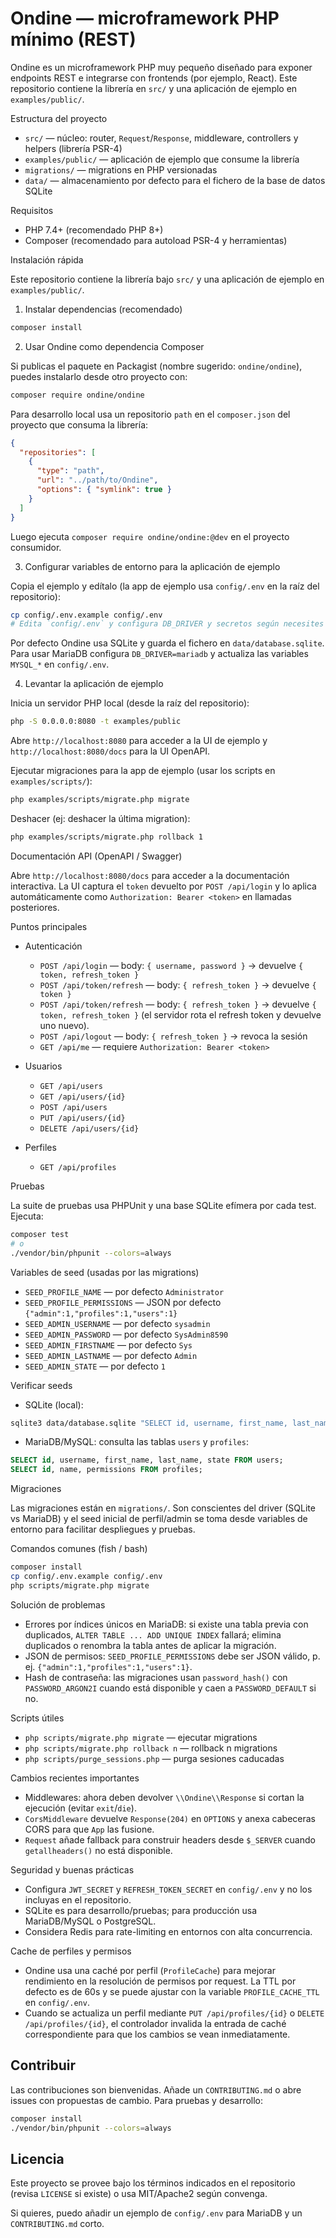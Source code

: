 
# Ondine — microframework PHP mínimo (REST)

Ondine es un microframework PHP muy pequeño diseñado para exponer endpoints REST e integrarse con frontends (por ejemplo, React). Este repositorio contiene la librería en `src/` y una aplicación de ejemplo en `examples/public/`.


Estructura del proyecto
- `src/` — núcleo: router, `Request`/`Response`, middleware, controllers y helpers (librería PSR-4)
- `examples/public/` — aplicación de ejemplo que consume la librería
- `migrations/` — migrations en PHP versionadas
- `data/` — almacenamiento por defecto para el fichero de la base de datos SQLite

Requisitos
- PHP 7.4+ (recomendado PHP 8+)
- Composer (recomendado para autoload PSR-4 y herramientas)

Instalación rápida

Este repositorio contiene la librería bajo `src/` y una aplicación de ejemplo en `examples/public/`.

1) Instalar dependencias (recomendado)

```bash
composer install
```

2) Usar Ondine como dependencia Composer

Si publicas el paquete en Packagist (nombre sugerido: `ondine/ondine`), puedes instalarlo desde otro proyecto con:

```bash
composer require ondine/ondine
```

Para desarrollo local usa un repositorio `path` en el `composer.json` del proyecto que consuma la librería:

```json
{
  "repositories": [
    {
      "type": "path",
      "url": "../path/to/Ondine",
      "options": { "symlink": true }
    }
  ]
}
```

Luego ejecuta `composer require ondine/ondine:@dev` en el proyecto consumidor.

3) Configurar variables de entorno para la aplicación de ejemplo

Copia el ejemplo y edítalo (la app de ejemplo usa `config/.env` en la raíz del repositorio):

```bash
cp config/.env.example config/.env
# Edita `config/.env` y configura DB_DRIVER y secretos según necesites
```

Por defecto Ondine usa SQLite y guarda el fichero en `data/database.sqlite`. Para usar MariaDB configura `DB_DRIVER=mariadb` y actualiza las variables `MYSQL_*` en `config/.env`.

4) Levantar la aplicación de ejemplo

Inicia un servidor PHP local (desde la raíz del repositorio):

```bash
php -S 0.0.0.0:8080 -t examples/public
```

Abre `http://localhost:8080` para acceder a la UI de ejemplo y `http://localhost:8080/docs` para la UI OpenAPI.

Ejecutar migraciones para la app de ejemplo (usar los scripts en `examples/scripts/`):

```bash
php examples/scripts/migrate.php migrate
```

Deshacer (ej: deshacer la última migration):

```bash
php examples/scripts/migrate.php rollback 1
```

Documentación API (OpenAPI / Swagger)

Abre `http://localhost:8080/docs` para acceder a la documentación interactiva. La UI captura el `token` devuelto por `POST /api/login` y lo aplica automáticamente como `Authorization: Bearer <token>` en llamadas posteriores.

Puntos principales

- Autenticación
  - `POST /api/login` — body: `{ username, password }` → devuelve `{ token, refresh_token }`
  - `POST /api/token/refresh` — body: `{ refresh_token }` → devuelve `{ token }`
   - `POST /api/token/refresh` — body: `{ refresh_token }` → devuelve `{ token, refresh_token }` (el servidor rota el refresh token y devuelve uno nuevo).
  - `POST /api/logout` — body: `{ refresh_token }` → revoca la sesión
  - `GET /api/me` — requiere `Authorization: Bearer <token>`

- Usuarios
  - `GET /api/users`
  - `GET /api/users/{id}`
  - `POST /api/users`
  - `PUT /api/users/{id}`
  - `DELETE /api/users/{id}`

- Perfiles
  - `GET /api/profiles`

Pruebas

La suite de pruebas usa PHPUnit y una base SQLite efímera por cada test. Ejecuta:

```bash
composer test
# o
./vendor/bin/phpunit --colors=always
```

Variables de seed (usadas por las migrations)

- `SEED_PROFILE_NAME` — por defecto `Administrator`
- `SEED_PROFILE_PERMISSIONS` — JSON por defecto `{"admin":1,"profiles":1,"users":1}`
- `SEED_ADMIN_USERNAME` — por defecto `sysadmin`
- `SEED_ADMIN_PASSWORD` — por defecto `SysAdmin8590`
- `SEED_ADMIN_FIRSTNAME` — por defecto `Sys`
- `SEED_ADMIN_LASTNAME` — por defecto `Admin`
- `SEED_ADMIN_STATE` — por defecto `1`

Verificar seeds

- SQLite (local):

```bash
sqlite3 data/database.sqlite "SELECT id, username, first_name, last_name, state FROM users;"
```

- MariaDB/MySQL: consulta las tablas `users` y `profiles`:

```sql
SELECT id, username, first_name, last_name, state FROM users;
SELECT id, name, permissions FROM profiles;
```

Migraciones

Las migraciones están en `migrations/`. Son conscientes del driver (SQLite vs MariaDB) y el seed inicial de perfil/admin se toma desde variables de entorno para facilitar despliegues y pruebas.

Comandos comunes (fish / bash)

```bash
composer install
cp config/.env.example config/.env
php scripts/migrate.php migrate
```

Solución de problemas

- Errores por índices únicos en MariaDB: si existe una tabla previa con duplicados, `ALTER TABLE ... ADD UNIQUE INDEX` fallará; elimina duplicados o renombra la tabla antes de aplicar la migración.
- JSON de permisos: `SEED_PROFILE_PERMISSIONS` debe ser JSON válido, p. ej. `{"admin":1,"profiles":1,"users":1}`.
- Hash de contraseña: las migraciones usan `password_hash()` con `PASSWORD_ARGON2I` cuando está disponible y caen a `PASSWORD_DEFAULT` si no.

Scripts útiles

- `php scripts/migrate.php migrate` — ejecutar migrations
- `php scripts/migrate.php rollback n` — rollback n migrations
- `php scripts/purge_sessions.php` — purga sesiones caducadas

Cambios recientes importantes

- Middlewares: ahora deben devolver `\\Ondine\\Response` si cortan la ejecución (evitar `exit`/`die`).
- `CorsMiddleware` devuelve `Response(204)` en `OPTIONS` y anexa cabeceras CORS para que `App` las fusione.
- `Request` añade fallback para construir headers desde `$_SERVER` cuando `getallheaders()` no está disponible.

Seguridad y buenas prácticas

- Configura `JWT_SECRET` y `REFRESH_TOKEN_SECRET` en `config/.env` y no los incluyas en el repositorio.
- SQLite es para desarrollo/pruebas; para producción usa MariaDB/MySQL o PostgreSQL.
- Considera Redis para rate-limiting en entornos con alta concurrencia.

Cache de perfiles y permisos

- Ondine usa una caché por perfil (`ProfileCache`) para mejorar rendimiento en la resolución de permisos por request. La TTL por defecto es de 60s y se puede ajustar con la variable `PROFILE_CACHE_TTL` en `config/.env`.
- Cuando se actualiza un perfil mediante `PUT /api/profiles/{id}` o `DELETE /api/profiles/{id}`, el controlador invalida la entrada de caché correspondiente para que los cambios se vean inmediatamente.


Contribuir
---------

Las contribuciones son bienvenidas. Añade un `CONTRIBUTING.md` o abre issues con propuestas de cambio. Para pruebas y desarrollo:

```bash
composer install
./vendor/bin/phpunit --colors=always
```

Licencia
-------

Este proyecto se provee bajo los términos indicados en el repositorio (revisa `LICENSE` si existe) o usa MIT/Apache2 según convenga.

Si quieres, puedo añadir un ejemplo de `config/.env` para MariaDB y un `CONTRIBUTING.md` corto.
